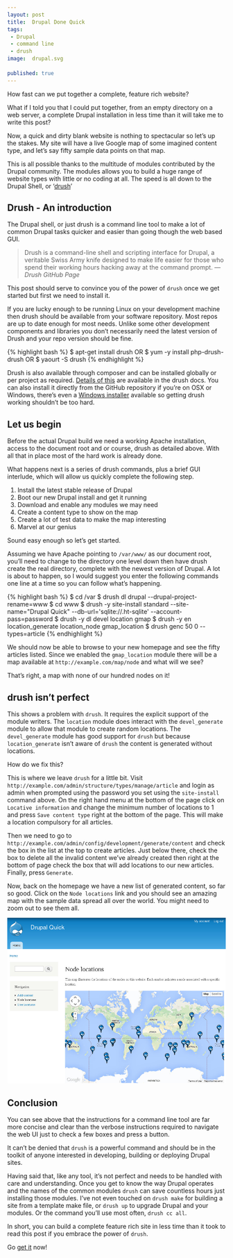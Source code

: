 ```yaml
---
layout: post
title:  Drupal Done Quick
tags:
 - Drupal
 - command line
 - drush
image:  drupal.svg

published: true
---
```

How fast can we put together a complete, feature rich website?

What if I told you that I could put together, from an empty directory on a web server, a complete Drupal installation in less time than it will take me to write this post?

Now, a quick and dirty blank website is nothing to spectacular so let&rsquo;s up the stakes. My site will have a live Google map of some imagined content type, and let&rsquo;s say fifty sample data points on that map.

This is all possible thanks to the multitude of modules contributed by the Drupal community. The modules allows you to build a huge range of website types with little or no coding at all. The speed is all down to the Drupal Shell, or &lsquo;[drush](https://github.com/drush-ops/drush)&rsquo;

## Drush - An introduction

The Drupal shell, or just drush is a command line tool to make a lot of common Drupal tasks quicker and easier than going though the web based GUI.

> Drush is a command-line shell and scripting interface for Drupal, a veritable Swiss Army knife designed to make life easier for those who spend their working hours hacking away at the command prompt.
> &mdash; <cite>Drush GitHub Page</cite>

This post should serve to convince you of the power of `drush` once we get started but first we need to install it.

If you are lucky enough to be running Linux on your development machine then drush should be available from your software repository. Most repos are up to date enough for most needs. Unlike some other development components and libraries you don&rsquo;t necessarily need the latest version of Drush and your repo version should be fine.

{% highlight bash %}
$ apt-get install drush
OR
$ yum -y install php-drush-drush
OR
$ yaourt -S drush
{% endhighlight %}

Drush is also available through composer and can be installed globally or per project as required. [Details of this](http://docs.drush.org/en/master/install/) are available in the drush docs. You can also install it directly from the GitHub repository if you&rsquo;re on OSX or Windows, there&rsquo;s even a [Windows installer](http://docs.drush.org/en/master/install/#windows-zip-package) available so getting drush working shouldn&rsquo;t be too hard.

## Let us begin

Before the actual Drupal build we need a working Apache installation, access to the document root and or course, drush as detailed above. With all that in place most of the hard work is already done.

What happens next is a series of drush commands, plus a brief GUI interlude, which will allow us quickly complete the following step.

  1. Install the latest stable release of Drupal
  2. Boot our new Drupal install and get it running
  3. Download and enable any modules we may need
  4. Create a content type to show on the map
  5. Create a lot of test data to make the map interesting
  6. Marvel at our genius
 
Sound easy enough so let&rsquo;s get started.

Assuming we have Apache pointing to `/var/www/` as our document root, you&rsquo;ll need to change to the directory one level down then have drush create the real directory, complete with the newest version of Drupal. A lot is about to happen, so I would suggest you enter the following commands one line at a time so you can follow what&rsquo;s happening.

{% highlight bash %}
$ cd /var
$ drush dl drupal --drupal-project-rename=www
$ cd www
$ drush -y site-install standard --site-name="Drupal Quick" --db-url='sqlite://.ht-sqlite' --account-pass=password
$ drush -y dl devel location gmap
$ drush -y en location_generate location_node gmap_location
$ drush genc 50 0 --types=article
{% endhighlight %}

We should now be able to browse to your new homepage and see the fifty articles listed. Since we enabled the `gmap_location` module there will be a map available at `http://example.com/map/node` and what will we see?

That&rsquo;s right, a map with none of our hundred nodes on it!

## drush isn&rsquo;t perfect

This shows a problem with `drush`. It requires the explicit support of the module writers. The `location` module does interact with the `devel_generate` module to allow that module to create random locations. The `devel_generate` module has good support for `drush` but because `location_generate` isn&rsquo;t aware of `drush` the content is generated without locations.

How do we fix this?

This is where we leave `drush` for a little bit. Visit `http://example.com/admin/structure/types/manage/article` and login as admin when prompted using the password you set using the `site-install` command above. On the right hand menu at the bottom of the page click on `Locative information` and change the minimum number of locations to 1 and press `Save content type` right at the bottom of the page. This will make a location compulsory for all articles.

Then we need to go to `http://example.com/admin/config/development/generate/content` and check the box in the list at the top to create articles. Just below there, check the box to delete all the invalid content we&rsquo;ve already created then right at the bottom of page check the box that will add locations to our new articles. Finally, press `Generate`.

Now, back on the homepage we have a new list of generated content, so far so good. Click on the `Node locations` link and you should see an amazing map with the sample data spread all over the world. You might need to zoom out to see them all.

![Quick Drupal Map](/img/code/drupal-quick.jpeg "Drupal Quick Map")

## Conclusion

You can see above that the instructions for a command line tool are far more concise and clear than the verbose instructions required to navigate the web UI just to check a few boxes and press a button.

It can&rsquo;t be denied that `drush` is a powerful command and should be in the toolkit of anyone interested in developing, building or deploying Drupal sites.

Having said that, like any tool, it&rsquo;s not perfect and needs to be handled with care and understanding. Once you get to know the way Drupal operates and the names of the common modules `drush` can save countless hours just installing those modules. I&rsquo;ve not even touched on `drush make` for building a site from a template make file, or `drush up` to upgrade Drupal and your modules. Or the command you&rsquo;ll use most often, `drush cc all`.

In short, you can build a complete feature rich site in less time than it took to read this post if you embrace the power of `drush`.

Go [get it](http://docs.drush.org/en/master/install/) now!
